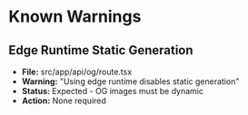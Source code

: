 # Known Warnings

## Edge Runtime Static Generation
- **File:** src/app/api/og/route.tsx
- **Warning:** "Using edge runtime disables static generation"
- **Status:** Expected - OG images must be dynamic
- **Action:** None required
